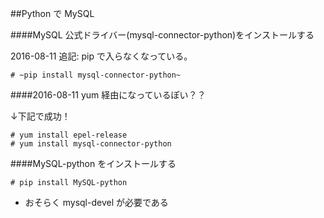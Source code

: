 ##Python で MySQL

####MySQL 公式ドライバー(mysql-connector-python)をインストールする

2016-08-11 追記: pip で入らなくなっている。

```
# ~pip install mysql-connector-python~
```

####2016-08-11 yum 経由になっているぽい？？

↓下記で成功！

```
# yum install epel-release
# yum install mysql-connector-python
```

####MySQL-python をインストールする

```
# pip install MySQL-python
```

- おそらく mysql-devel が必要である

